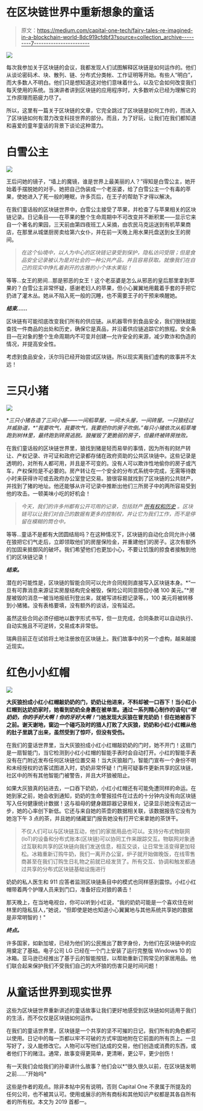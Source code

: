 # 在区块链世界中重新想象的童话

> 原文：<https://medium.com/capital-one-tech/fairy-tales-re-imagined-in-a-blockchain-world-8dc919cfdbf3?source=collection_archive---------7----------------------->

![](img/9208f693f0fe8b52320f2565b15dd3d8.png)

每次我参加关于区块链的会议，我都发现人们试图解释区块链是如何运作的。他们从谈论密码术、块、散列、链、分布式分类帐、工作证明等开始。有些人“明白”，而大多数人不明白。他们只是想知道这对他们意味着什么，以及它会如何改变我们每天使用的系统。当演讲者讲到区块链的应用程序时，大多数听众已经为理解它的工作原理而筋疲力尽了。

所以，这里有一篇关于区块链的文章，它完全跳过了区块链是如何工作的，而进入了区块链如何有潜力改变科技世界的部分。而且，为了好玩，让我们在我们都知道和喜爱的童年童话的背景下谈论这种潜力。

# 白雪公主

![](img/4be63984e0769c0786b4518b8c20d52a.png)

王后问她的镜子，“墙上的魔镜，谁是世界上最美丽的人？”得知是白雪公主，她开始着手摆脱她的对手。她把自己伪装成一个老巫婆，给了白雪公主一个有毒的苹果，使她进入了死一般的睡眠，许多页后，在王子的帮助下才得以解决。

在我们童话般的区块链世界中，白雪公主接受了苹果，并检查了与苹果相关的区块链记录。日记条目——在苹果的整个生命周期中不可改变并不断积累——显示它来自一个著名的果园，三天前由第四夜班工人采摘，由农民马克运送到有机苹果商店，在那里从城堡厨房卖给第六女仆，并在前一天晚上用水果托盘送到女王的房间。

> *在这个仙境中，以人为中心的区块链记录受到保护，隐私访问受限；但是食品安全记录被认为是对社会的一种公共产品，并且容易获取。就像我们在自己的现实中挣扎着剥开的古雅的小个体水果贴！*

等等…女王的房间…那是邪恶的女王！这个老巫婆是怎么从邪恶的皇后那里拿到苹果的？白雪公主非常怀疑，感谢老妇人的苹果，但小心翼翼地用戴着手套的手把它扔进了灌木丛。她从不陷入死一般的沉睡，也不需要王子的干预来唤醒她。

***结束……***

区块链有可能彻底改变我们所有的供应链。从机器零件到食品安全，我们很快就能查找一件商品的出处和历史，确保它是真品，并沿着供应链追踪它的旅程。安全条目—在对象的整个生命周期内不可变并创建—允许安全的来源，减少欺诈和伪造的情况，并提高安全性。

考虑到食品安全，沃尔玛已经开始尝试区块链。所以现实离我们虚构的故事并不太远！

# 三只小猪

![](img/7c5ece754846cf2939e7ac2775318c15.png)

**三只小猪各造了三间小屋——一间稻草屋，一间木头屋，一间砖屋。一只狼经过并威胁道，*“我要吹气，我要吹气，我要把你的房子吹倒。”*每只小猪依次从稻草堆跑到树林里，最终跑到砖房逃脱。狼摧毁了更脆弱的房子，但最终被砖房挫败。**

在我们童话般的区块链世界里，狼找到猪是轻而易举的事情，因为所有的财产转让、产权记录、许可证和政府记录都存储在政府资助的公共区块链中。这些记录是透明的，对所有人都可用，并且是不可变的。没有人可以欺诈性地偷你的房子或汽车，产权保险是不必要的。房产转让在一个安全的分布式系统中完成，无需等待数小时来获得许可或去政府办公室登记交易。狼很容易就找到了区块链的公共财产，并找到了猪的地址。他还能够从许可记录中推断出他们三所房子中的两所容易受到他的攻击。一顿美味小吃的好机会！

> *今天，我们的许多州都有公开可用的记录，包括财产* [*所有权和历史*](https://icare.fairfaxcounty.gov/ffxcare/search/commonsearch.aspx?mode=address) *。区块链可以让我们对自己的数据有更多的控制权，并让它为我们工作，而不是停留在模糊的筒仓中。*

等等…童话不是都有大团圆结局吗？在这种情况下，区块链的自动化合同允许小猪在狼把它们气走后，立即领取他们的房屋保险金，并重建他们的房子。这次有额外的加固来抵御风的破坏。我们希望他们也更加小心，不要让饥饿的掠食者接触到他们的区块链记录！

***结束。***

潜在的可能性是，区块链的智能合同可以允许合同规则直接写入区块链本身。*“一旦有可靠消息来源证实房屋结构完全被毁，保险公司同意赔偿小猪 100 美元。”*房屋被毁的消息一被当地报纸刊登出来，就被写进标题记录等。，100 美元将被转移到小猪猪。没有表格要填，没有额外的谈话，没有延迟。

虽然这些合同必须仔细地以数字形式书写，但一旦完成，合同条款可以自动执行、自动实施且不可逆转，交易成本非常低。

瑞典目前正在试验将土地注册放在区块链上。我们故事中的另一个虚构，越来越接近现实。

# 红色小小红帽

![](img/858f323e86f72c06298eb02422393692.png)

**大灰狼扮成小红小红帽敲奶奶的门，奶奶让他进来，不料却被一口吞下！当小红小红帽到达奶奶家时，她看到奶奶全身裹在被单里。通过一系列精心制作的语句(*“哦奶奶，你的手好大啊！你的牙好大啊！”*)她发现大灰狼在冒充奶奶！但在她被吞下之前。谢天谢地，窗边一个碰巧及时的猎人打败了大灰狼，奶奶和小红小红帽从他的肚子里跳了出来，虽然受到了惊吓，但没有受伤。**

在我们的童话世界里，当大灰狼扮成小红小红帽敲奶奶的门时，她不开门！这扇门是一扇智能门，当它检测到小红小红帽的智能手表时会自动打开。小红的智能手表没有在门附近发布任何区块链位置交易！当大灰狼敲门，智能门宣布一个身份不明和未经授权的访客试图进入时，奶奶非常怀疑！门用可疑事件更新共享的区块链，社区中的所有其他智能门被警告，并且大坏狼被阻止。

如果大灰狼真的钻进去，一口吞下奶奶，小红小红帽还有可能免遭同样的命运。在她到家之前，她会收到通知，奶奶的生命警报挂件在过去的十分钟内没有向区块链写入任何健康统计数据！这与祖母的健身跟踪器记录相关，记录显示她没有迈出一步，她的心率创下新低。它还与来自她的茶壶的数据相关联，该数据报告它没有为她泡下午 3 点的茶，并且她的储藏室门报告她没有打开它来拿她的茶饼干。

> 不仅人们可以与区块链互动，他们的家居用品也可以。支持分布式物联网(IoT)的设备和分布式账本(区块链)可以协同工作来跟踪交互。物联网对象通过互联和共享的区块链向我们发送信息，相互交谈，让日常生活变得更加轻松。冰箱重新订购牛奶，我们一离开办公室，炉子就开始做晚饭，在线零售商甚至在我们订购生日礼物之前就已经发货了。所有交互、协调和触发都通过共享的分布式区块链基础设施进行

奶奶的私人医生和 911 应答者监测区块链条目中的模式也同样感到震惊。小红小红帽带着两个护理人员来到门口，准备好应对狼的袭击！

那天晚上，在当地电视台，你可以听到小红说，“我的奶奶可能是一个喜欢住在树林里的隐私狂人，”她说，“但即使是她也知道小心翼翼地与其他系统共享她的数据是非常明智的！"

***终点。***

许多国家，如新加坡，已经为他们的公民推出了数字身份，为他们在区块链中的应用奠定了基础。电子公司 LG 已经在一个门上安装了运行完整版 Windows 10 的冰箱。亚马逊已经推出了基于云的智能按钮，以帮助重新订购常见的家居用品。他们联合起来保护我们不受我们自己的大坏狼的伤害只是时间问题！

# 从童话世界到现实世界

这些为区块链世界重新讲述的童话故事让我们更好地感受到区块链如何适用于我们的生活，而不仅仅是区块链如何运作。

在我们的童话世界里，区块链是一个共享的坚不可摧的日记，我们所有的角色都可以使用。日记中的每一页都以牢不可破的方式牢固地附在它前面的所有页上。一旦写好了，没人能修改它。人物可以写他们达成的交易，他们创造或消费的东西，或者他们下的赌注。通常，故事变得更简单，更清晰，更公平，更少创伤！

有一天我们会给我们的孙辈讲什么故事？他们会以*“很久很久以前，在区块链发明之前……”开始吗*

这些是作者的观点。除非本帖中另有说明，否则 Capital One 不隶属于所提及的任何公司，也不被其认可。使用或展示的所有商标和其他知识产权都是其各自所有者的所有权。本文为 2019 首都一。